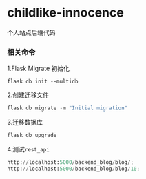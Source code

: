 # childlike-innocence
个人站点后端代码

### 相关命令

1.Flask Migrate 初始化
```
flask db init --multidb
```

2.创建迁移文件
```python
flask db migrate -m "Initial migration"
```

3.迁移数据库
```python
flask db upgrade
```

4.测试`rest_api`
```python
http://localhost:5000/backend_blog/blog/;
http://localhost:5000/backend_blog/blog/10;
```
